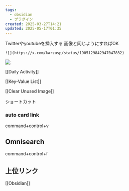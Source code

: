 ```yaml
---
tags:
  - obsidian
  - プラグイン
created: 2025-03-27T14:21
updated: 2025-05-17T01:35
---
```

Twitterやyoutubeを挿入する
画像と同じようにすればOK
```
![](https://x.com/karzusp/status/1905129842947047832)
```

![](https://x.com/karzusp/status/1905129842947047832)


[[Daily Activity]]

[[Key-Value List]]

[[Clear Unused Image]]

ショートカット

### auto card link
command+control+v

## Omnisearch

command+control+f

## 上位リンク
[[Obsidian]]






